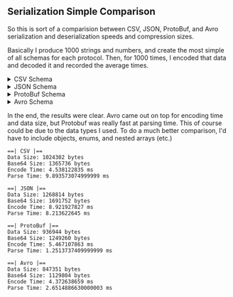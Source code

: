## Serialization Simple Comparison

So this is sort of a comparision between CSV, JSON, ProtoBuf, and Avro serialization and deserialization speeds and compression sizes.

Basically I produce 1000 strings and numbers, and create the most simple of all schemas for each protocol. Then, for 1000 times, I 
encoded that data and decoded it and recorded the average times.


<details>
<summary>CSV Schema</summary>

  ```
  name,number
  randomName,1234
  ...
  ```

</details>
<details>
<summary>JSON Schema</summary>

  ```
  {
    "name": [
      "randomName",
      ...
    ],
    "number": [
      1234,
      ...
    ]
  }
  ```
  
</details>
<details>
<summary>ProtoBuf Schema</summary>

  ```
  message Wrapper {
      repeated string name = 1;
      repeated int32 number = 2;
  }
  ```

</details>
<details>
<summary>Avro Schema</summary>

  ```
  {
      "namespace": "",
      "name": "AvroSample",
      "type": "record",
      "fields": [
          {
              "name": "name",
              "type": {
                  "name": "nameType",
                  "type": "array",
                  "items": "string"
              }
          },
          {
              "name": "number",
              "type": {
                  "name": "numberType",
                  "type": "array",
                  "items": "int"
              }
          }
      ]
  }
  ```

</details>

In the end, the results were clear. Avro came out on top for encoding
time and data size, but Protobuf was really fast at parsing time. This of course could be due to the data types I used. To do a much better comparison, I'd have to include objects, enums, and nested
arrays (etc.)

```
==| CSV |==
Data Size: 1024302 bytes
Base64 Size: 1365736 bytes
Encode Time: 4.538122835 ms
Parse Time: 9.893573074999999 ms

==| JSON |==
Data Size: 1268814 bytes
Base64 Size: 1691752 bytes
Encode Time: 8.921927827 ms
Parse Time: 8.213622645 ms

==| ProtoBuf |==
Data Size: 936944 bytes
Base64 Size: 1249260 bytes
Encode Time: 5.467107863 ms
Parse Time: 1.2513737409999999 ms

==| Avro |==
Data Size: 847351 bytes
Base64 Size: 1129804 bytes
Encode Time: 4.372638659 ms
Parse Time: 2.6514886630000003 ms
```
